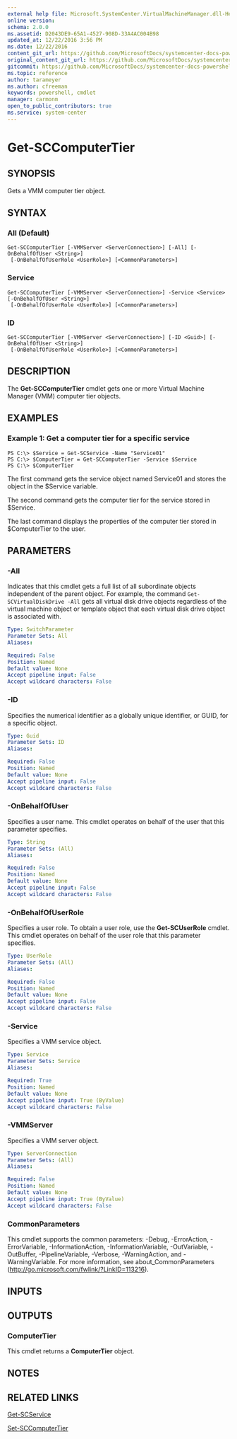 ```yaml
---
external help file: Microsoft.SystemCenter.VirtualMachineManager.dll-Help.xml
online version: 
schema: 2.0.0
ms.assetid: D2043DE9-65A1-4527-908D-33A4AC004B98
updated_at: 12/22/2016 3:56 PM
ms.date: 12/22/2016
content_git_url: https://github.com/MicrosoftDocs/systemcenter-docs-powershell/blob/live/systemcenter-cmdlets/SystemCenter2016/VirtualMachineManager/vlatest/Get-SCComputerTier.md
original_content_git_url: https://github.com/MicrosoftDocs/systemcenter-docs-powershell/blob/live/systemcenter-cmdlets/SystemCenter2016/VirtualMachineManager/vlatest/Get-SCComputerTier.md
gitcommit: https://github.com/MicrosoftDocs/systemcenter-docs-powershell/blob/96e5647587661652225fbdd2c797cd4d59d542bc/systemcenter-cmdlets/SystemCenter2016/VirtualMachineManager/vlatest/Get-SCComputerTier.md
ms.topic: reference
author: tarameyer
ms.author: cfreeman
keywords: powershell, cmdlet
manager: carmonm
open_to_public_contributors: true
ms.service: system-center
---
```


# Get-SCComputerTier

## SYNOPSIS
Gets a VMM computer tier object.

## SYNTAX

### All (Default)
```
Get-SCComputerTier [-VMMServer <ServerConnection>] [-All] [-OnBehalfOfUser <String>]
 [-OnBehalfOfUserRole <UserRole>] [<CommonParameters>]
```

### Service
```
Get-SCComputerTier [-VMMServer <ServerConnection>] -Service <Service> [-OnBehalfOfUser <String>]
 [-OnBehalfOfUserRole <UserRole>] [<CommonParameters>]
```

### ID
```
Get-SCComputerTier [-VMMServer <ServerConnection>] [-ID <Guid>] [-OnBehalfOfUser <String>]
 [-OnBehalfOfUserRole <UserRole>] [<CommonParameters>]
```

## DESCRIPTION
The **Get-SCComputerTier** cmdlet gets one or more Virtual Machine Manager (VMM) computer tier objects.

## EXAMPLES

### Example 1: Get a computer tier for a specific service
```
PS C:\> $Service = Get-SCService -Name "Service01"
PS C:\> $ComputerTier = Get-SCComputerTier -Service $Service 
PS C:\> $ComputerTier
```

The first command gets the service object named Service01 and stores the object in the $Service variable.

The second command gets the computer tier for the service stored in $Service.

The last command displays the properties of the computer tier stored in $ComputerTier to the user.

## PARAMETERS

### -All
Indicates that this cmdlet gets a full list of all subordinate objects independent of the parent object.
For example, the command `Get-SCVirtualDiskDrive -All` gets all virtual disk drive objects regardless of the virtual machine object or template object that each virtual disk drive object is associated with.

```yaml
Type: SwitchParameter
Parameter Sets: All
Aliases: 

Required: False
Position: Named
Default value: None
Accept pipeline input: False
Accept wildcard characters: False
```

### -ID
Specifies the numerical identifier as a globally unique identifier, or GUID, for a specific object.

```yaml
Type: Guid
Parameter Sets: ID
Aliases: 

Required: False
Position: Named
Default value: None
Accept pipeline input: False
Accept wildcard characters: False
```

### -OnBehalfOfUser
Specifies a user name.
This cmdlet operates on behalf of the user that this parameter specifies.

```yaml
Type: String
Parameter Sets: (All)
Aliases: 

Required: False
Position: Named
Default value: None
Accept pipeline input: False
Accept wildcard characters: False
```

### -OnBehalfOfUserRole
Specifies a user role.
To obtain a user role, use the **Get-SCUserRole** cmdlet.
This cmdlet operates on behalf of the user role that this parameter specifies.

```yaml
Type: UserRole
Parameter Sets: (All)
Aliases: 

Required: False
Position: Named
Default value: None
Accept pipeline input: False
Accept wildcard characters: False
```

### -Service
Specifies a VMM service object.

```yaml
Type: Service
Parameter Sets: Service
Aliases: 

Required: True
Position: Named
Default value: None
Accept pipeline input: True (ByValue)
Accept wildcard characters: False
```

### -VMMServer
Specifies a VMM server object.

```yaml
Type: ServerConnection
Parameter Sets: (All)
Aliases: 

Required: False
Position: Named
Default value: None
Accept pipeline input: True (ByValue)
Accept wildcard characters: False
```

### CommonParameters
This cmdlet supports the common parameters: -Debug, -ErrorAction, -ErrorVariable, -InformationAction, -InformationVariable, -OutVariable, -OutBuffer, -PipelineVariable, -Verbose, -WarningAction, and -WarningVariable. For more information, see about_CommonParameters (http://go.microsoft.com/fwlink/?LinkID=113216).

## INPUTS

## OUTPUTS

### ComputerTier
This cmdlet returns a **ComputerTier** object.

## NOTES

## RELATED LINKS

[Get-SCService](xref:SystemCenter2016/VirtualMachineManager/vlatest/Get-SCService.md)

[Set-SCComputerTier](xref:SystemCenter2016/VirtualMachineManager/vlatest/Set-SCComputerTier.md)

